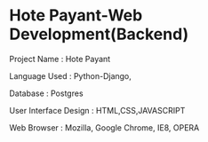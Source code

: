 # Hote Payant-Web Development(Backend)
Project Name                      :  Hote Payant

Language Used                     :  Python-Django,

Database                          :  Postgres

User Interface Design             :  HTML,CSS,JAVASCRIPT

Web Browser                       :  Mozilla, Google Chrome, IE8, OPERA

